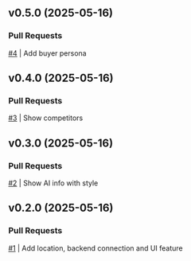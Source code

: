 ## v0.5.0 (2025-05-16)

### Pull Requests
[#4](https://github.com/RafaelMoro/ai-launch-business/pull/4) | Add buyer persona


## v0.4.0 (2025-05-16)

### Pull Requests
[#3](https://github.com/RafaelMoro/ai-launch-business/pull/3) | Show competitors


## v0.3.0 (2025-05-16)

### Pull Requests
[#2](https://github.com/RafaelMoro/ai-launch-business/pull/2) | Show AI info with style


## v0.2.0 (2025-05-16)

### Pull Requests
[#1](https://github.com/RafaelMoro/ai-launch-business/pull/1) | Add location, backend connection and UI feature
